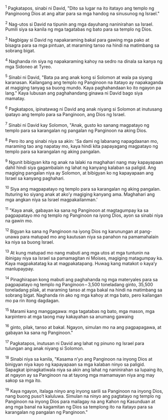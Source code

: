 <sup>1</sup>
Pagkatapos, sinabi ni David, "Dito sa lugar na ito itatayo ang templo ng Panginoong Dios at ang altar para sa mga handog na sinusunog ng Israel." 

<sup>2</sup>
Nag-utos si David na tipunin ang mga dayuhang naninirahan sa Israel. Pumili siya sa kanila ng mga tagatabas ng bato para sa templo ng Dios. 

<sup>3</sup>
Nagbigay si David ng napakaraming bakal para gawing mga pako at bisagra para sa mga pintuan, at maraming tanso na hindi na matimbang sa sobrang bigat. 

<sup>4</sup>
Naghanda rin siya ng napakaraming kahoy na sedro na dinala sa kanya ng mga Sidoneo at Tyreo. 

<sup>5</sup>
Sinabi ni David, "Bata pa ang anak kong si Solomon at wala pa siyang karanasan. Kailangang ang templo ng Panginoon na itatayo ay napakaganda at magiging tanyag sa buong mundo. Kaya paghahandaan ko ito ngayon pa lang." Kaya lubusan ang paghahandang ginawa ni David bago siya mamatay. 

<sup>6</sup>
Pagkatapos, ipinatawag ni David ang anak niyang si Solomon at inutusang ipatayo ang templo para sa Panginoon, ang Dios ng Israel. 

<sup>7</sup>
Sinabi ni David kay Solomon, "Anak, gusto ko sanang magpatayo ng templo para sa karangalan ng pangalan ng Panginoon na aking Dios. 

<sup>8</sup>
Pero ito ang sinabi niya sa akin: 'Sa dami ng labanang napagdaanan mo, maraming tao ang napatay mo, kaya hindi kita papayagang magpatayo ng templo para sa karangalan ng aking pangalan. 

<sup>9</sup>
Ngunit bibigyan kita ng anak na lalaki na maghahari nang may kapayapaan dahil hindi siya gagambalain ng lahat ng kanyang kalaban sa paligid. Ang magiging pangalan niya ay Solomon, at bibigyan ko ng kapayapaan ang Israel sa kanyang paghahari. 

<sup>10</sup>
Siya ang magpapatayo ng templo para sa karangalan ng aking pangalan. Ituturing ko siyang anak at akoʼy magiging kanyang ama. Maghahari ang mga angkan niya sa Israel magpakailanman.' 

<sup>11</sup>
"Kaya anak, gabayan ka sana ng Panginoon at magtagumpay ka sa pagpapatayo mo ng templo ng Panginoon na iyong Dios, ayon sa sinabi niya na gawin mo. 

<sup>12</sup>
Bigyan ka sana ng Panginoon na iyong Dios ng karunungan at pang-unawa para matupad mo ang kautusan niya sa panahon na pamamahalain ka niya sa buong Israel. 

<sup>13</sup>
At kung matupad mo nang mabuti ang mga utos at mga tuntunin na ibinigay niya sa Israel sa pamamagitan ni Moises, magiging matagumpay ka. Kaya magpakatatag ka at magpakatapang. Huwag kang matakot o kayaʼy manlupaypay. 

<sup>14</sup>
Pinaghirapan kong mabuti ang paghahanda ng mga materyales para sa pagpapatayo ng templo ng Panginoon – 3,500 toneladang ginto, 35,500 toneladang pilak, at maraming tanso at mga bakal na hindi na matimbang sa sobrang bigat. Naghanda rin ako ng mga kahoy at mga bato, pero kailangan mo pa rin itong dagdagan. 

<sup>15</sup>
Marami kang manggagawa: mga tagatabas ng bato, mga mason, mga karpintero at mga taong may kakayahan sa anumang gawaing 

<sup>16</sup>
ginto, pilak, tanso at bakal. Ngayon, simulan mo na ang pagpapagawa, at gabayan ka sana ng Panginoon." 

<sup>17</sup>
Pagkatapos, inutusan ni David ang lahat ng pinuno ng Israel para tulungan ang anak niyang si Solomon. 

<sup>18</sup>
Sinabi niya sa kanila, "Kasama nʼyo ang Panginoon na inyong Dios at binigyan niya kayo ng kapayapaan sa mga kalaban ninyo sa paligid. Sapagkat ipinagkatiwala niya sa akin ang lahat ng naninirahan sa lupaing ito, at ngayon ay sa Panginoon na at tayong mga mamamayan niya ang may sakop sa mga ito. 

<sup>19</sup>
Kaya ngayon, italaga ninyo ang inyong sarili sa Panginoon na inyong Dios, nang buong pusoʼt kaluluwa. Simulan na ninyo ang pagtatayo ng templo ng Panginoon na inyong Dios para mailagay na ang Kahon ng Kasunduan at ang mga banal na kagamitan ng Dios sa templong ito na itatayo para sa karangalan ng pangalan ng Panginoon."